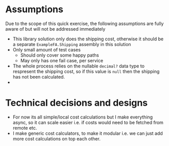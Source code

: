 # Assumptions
Due to the scope of this quick exercise, the following assumptions are fully aware of but will not be addressed immediately

- This library solution only does the shipping cost, otherwise it should be a separate `ExampleFA.Shipping` assembly in this solution
- Only small amount of test cases
  - Should only cover some happy paths
  - May only has one fail case, per service
- The whole process relies on the nullable `decimal?` data type to respresent the shipping cost, so if this value is `null` then the shipping has not been calculated.
- 

# Technical decisions and designs
- For now its all simple/local cost calculations but I make everything async, so it can scale easier i.e. if costs would need to be fetched from remote etc.
- I make generic cost calculators, to make it modular i.e. we can just add more cost calculations on top each other.